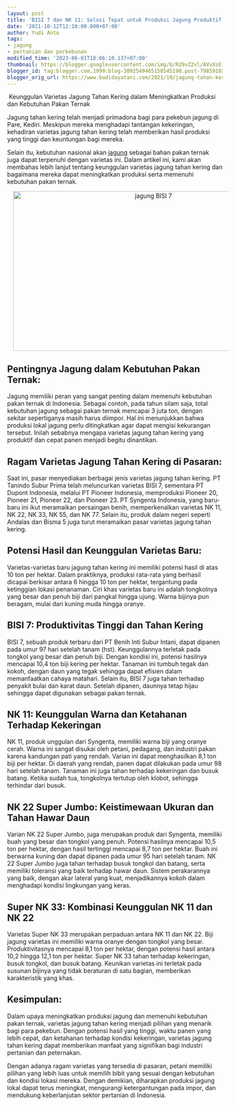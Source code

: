 ```yaml
---
layout: post
title: 'BISI 7 dan NK 11: Solusi Tepat untuk Produksi Jagung Produktif dan Tahan Kering'
date: '2021-10-12T12:10:00.000+07:00'
author: Yudi Anto
tags:
- jagung
- pertanian dan perkebunan
modified_time: '2023-06-01T18:06:10.137+07:00'
thumbnail: https://blogger.googleusercontent.com/img/b/R29vZ2xl/AVvXsEipK76zeC5NVftvKrEKWF3-FdLUF2Z-mfrzm2MzYl34jc9qXykMk29lTuRX_iy8EtjVH6cwKQXuacYUOjz4sXGJnJR24SzD3X22oOBq9Kj9RHnjE9k3OOI8KGTGYgYmYEAZBzq0g5HMrSDQB64HXNfoDj_8YJPiUk9L6boFR78NrXjALJqmaYRRSCbMbg/s72-w640-c-h372/BISI%207.jpg
blogger_id: tag:blogger.com,1999:blog-3092549465158545190.post-7985910349936606689
blogger_orig_url: https://www.budidayatani.com/2021/10/jagung-tahan-kering-itu-yang-dicari.html
---
```


<p>&nbsp;Keunggulan Varietas Jagung Tahan Kering dalam Meningkatkan Produksi dan Kebutuhan Pakan Ternak</p><p>Jagung tahan kering telah menjadi primadona bagi para pekebun jagung di Pare, Kediri. Meskipun mereka menghadapi tantangan kekeringan, kehadiran varietas jagung tahan kering telah memberikan hasil produksi yang tinggi dan keuntungan bagi mereka.&nbsp;</p><p>Selain itu, kebutuhan nasional akan <a href="https://www.budidayatani.com/search/label/jagung">jagung</a> sebagai bahan pakan ternak juga dapat terpenuhi dengan varietas ini. Dalam artikel ini, kami akan membahas lebih lanjut tentang keunggulan varietas jagung tahan kering dan bagaimana mereka dapat meningkatkan produksi serta memenuhi kebutuhan pakan ternak.</p><div class="separator" style="clear: both; text-align: center;"><a href="https://blogger.googleusercontent.com/img/b/R29vZ2xl/AVvXsEipK76zeC5NVftvKrEKWF3-FdLUF2Z-mfrzm2MzYl34jc9qXykMk29lTuRX_iy8EtjVH6cwKQXuacYUOjz4sXGJnJR24SzD3X22oOBq9Kj9RHnjE9k3OOI8KGTGYgYmYEAZBzq0g5HMrSDQB64HXNfoDj_8YJPiUk9L6boFR78NrXjALJqmaYRRSCbMbg/s2060/BISI%207.jpg" imageanchor="1" style="margin-left: 1em; margin-right: 1em;"><img alt="jagung BISI 7" border="0" data-original-height="1200" data-original-width="2060" height="372" src="https://blogger.googleusercontent.com/img/b/R29vZ2xl/AVvXsEipK76zeC5NVftvKrEKWF3-FdLUF2Z-mfrzm2MzYl34jc9qXykMk29lTuRX_iy8EtjVH6cwKQXuacYUOjz4sXGJnJR24SzD3X22oOBq9Kj9RHnjE9k3OOI8KGTGYgYmYEAZBzq0g5HMrSDQB64HXNfoDj_8YJPiUk9L6boFR78NrXjALJqmaYRRSCbMbg/w640-h372/BISI%207.jpg" width="640" /></a></div><h2>Pentingnya Jagung dalam Kebutuhan Pakan Ternak:</h2><p>Jagung memiliki peran yang sangat penting dalam memenuhi kebutuhan pakan ternak di Indonesia. Sebagai contoh, pada tahun silam saja, total kebutuhan jagung sebagai pakan ternak mencapai 3 juta ton, dengan sekitar sepertiganya masih harus diimpor. Hal ini menunjukkan bahwa produksi lokal jagung perlu ditingkatkan agar dapat mengisi kekurangan tersebut. Inilah sebabnya mengapa varietas jagung tahan kering yang produktif dan cepat panen menjadi begitu dinantikan.</p><h2>Ragam Varietas Jagung Tahan Kering di Pasaran:</h2><p>Saat ini, pasar menyediakan berbagai jenis varietas jagung tahan kering. PT Tanindo Subur Prima telah meluncurkan varietas BISI 7, sementara PT Dupont Indonesia, melalui PT Pioneer Indonesia, memproduksi Pioneer 20, Pioneer 21, Pioneer 22, dan Pioneer 23. PT Syngenta Indonesia, yang baru-baru ini ikut meramaikan persaingan benih, memperkenalkan varietas NK 11, NK 22, NK 33, NK 55, dan NK 77. Selain itu, produk dalam negeri seperti Andalas dan Bisma 5 juga turut meramaikan pasar varietas jagung tahan kering.</p><h2>Potensi Hasil dan Keunggulan Varietas Baru:</h2><p>Varietas-varietas baru jagung tahan kering ini memiliki potensi hasil di atas 10 ton per hektar. Dalam praktiknya, produksi rata-rata yang berhasil dicapai berkisar antara 6 hingga 10 ton per hektar, tergantung pada ketinggian lokasi penanaman. Ciri khas varietas baru ini adalah tongkolnya yang besar dan penuh biji dari pangkal hingga ujung. Warna bijinya pun beragam, mulai dari kuning muda hingga oranye.</p><h2>BISI 7: Produktivitas Tinggi dan Tahan Kering</h2><p>BISI 7, sebuah produk terbaru dari PT Benih Inti Subur Intani, dapat dipanen pada umur 97 hari setelah tanam (hst). Keunggulannya terletak pada tongkol yang besar dan penuh biji. Dengan kondisi ini, potensi hasilnya mencapai 10,4 ton biji kering per hektar. Tanaman ini tumbuh tegak dan kokoh, dengan daun yang tegak sehingga dapat efisien dalam memanfaatkan cahaya matahari. Selain itu, BISI 7 juga tahan terhadap penyakit bulai dan karat daun. Setelah dipanen, daunnya tetap hijau sehingga dapat digunakan sebagai pakan ternak.</p><h2>NK 11: Keunggulan Warna dan Ketahanan Terhadap Kekeringan</h2><p>NK 11, produk unggulan dari Syngenta, memiliki warna biji yang oranye cerah. Warna ini sangat disukai oleh petani, pedagang, dan industri pakan karena kandungan pati yang rendah. Varian ini dapat menghasilkan 8,1 ton biji per hektar. Di daerah yang rendah, panen dapat dilakukan pada umur 98 hari setelah tanam. Tanaman ini juga tahan terhadap kekeringan dan busuk batang. Ketika sudah tua, tongkolnya tertutup oleh klobot, sehingga terhindar dari busuk.</p><h2>NK 22 Super Jumbo: Keistimewaan Ukuran dan Tahan Hawar Daun</h2><p>Varian NK 22 Super Jumbo, juga merupakan produk dari Syngenta, memiliki buah yang besar dan tongkol yang penuh. Potensi hasilnya mencapai 10,5 ton per hektar, dengan hasil tertinggi mencapai 8,7 ton per hektar. Buah ini berwarna kuning dan dapat dipanen pada umur 95 hari setelah tanam. NK 22 Super Jumbo juga tahan terhadap busuk tongkol dan batang, serta memiliki toleransi yang baik terhadap hawar daun. Sistem perakarannya yang baik, dengan akar lateral yang kuat, menjadikannya kokoh dalam menghadapi kondisi lingkungan yang keras.</p><h2>Super NK 33: Kombinasi Keunggulan NK 11 dan NK 22</h2><p>Varietas Super NK 33 merupakan perpaduan antara NK 11 dan NK 22. Biji jagung varietas ini memiliki warna oranye dengan tongkol yang besar. Produktivitasnya mencapai 8,1 ton per hektar, dengan potensi hasil antara 10,2 hingga 12,1 ton per hektar. Super NK 33 tahan terhadap kekeringan, busuk tongkol, dan busuk batang. Keunikan varietas ini terletak pada susunan bijinya yang tidak beraturan di satu bagian, memberikan karakteristik yang khas.</p><h2>Kesimpulan:</h2><p>Dalam upaya meningkatkan produksi jagung dan memenuhi kebutuhan pakan ternak, varietas jagung tahan kering menjadi pilihan yang menarik bagi para pekebun. Dengan potensi hasil yang tinggi, waktu panen yang lebih cepat, dan ketahanan terhadap kondisi kekeringan, varietas jagung tahan kering dapat memberikan manfaat yang signifikan bagi industri pertanian dan peternakan.</p><p>Dengan adanya ragam varietas yang tersedia di pasaran, petani memiliki pilihan yang lebih luas untuk memilih bibit yang sesuai dengan kebutuhan dan kondisi lokasi mereka. Dengan demikian, diharapkan produksi jagung lokal dapat terus meningkat, mengurangi ketergantungan pada impor, dan mendukung keberlanjutan sektor pertanian di Indonesia.</p>